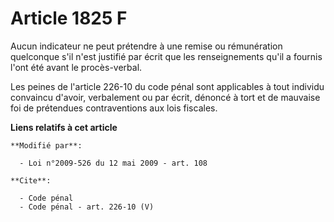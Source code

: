 # Article 1825 F

Aucun indicateur ne peut prétendre à une remise ou rémunération quelconque s'il n'est justifié par écrit que les
renseignements qu'il a fournis l'ont été avant le procès-verbal. 

Les peines de l'article 226-10 du code pénal sont applicables à tout individu convaincu d'avoir, verbalement ou par écrit,
dénoncé à tort et de mauvaise foi de prétendues contraventions aux lois fiscales.

**Liens relatifs à cet article**

	**Modifié par**:

	  - Loi n°2009-526 du 12 mai 2009 - art. 108

	**Cite**:

	  - Code pénal
	  - Code pénal - art. 226-10 (V)
